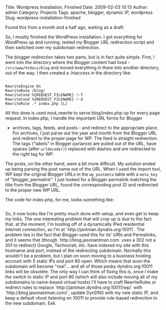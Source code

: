 Title: Wordpress Installation, Finished
Date: 2009-02-03 10:13
Author: admin
Category: Projects
Tags: apache, blogger, dynamic IP, wordpress
Slug: wordpress-installation-finished

Found this from a month and a half ago, waiting as a draft:

So, I mostly finished the WordPress installation. I got everything for
WordPress up and running, tested my Blogger URL redirection script and
then switched over my subdomain redirection.

The blogger redirection takes two parts, but is in fact quite simple.
First, I went into the directory where the Blogger content had lived -
`/srv/www/htdocs/blog` and moved everything in there into another
directory, out of the way. I then created a .htaccess in the directory
like:

~~~~{.apacheconf}

RewriteEngine On
RewriteBase /blog/
RewriteCond %{REQUEST_FILENAME} !-f
RewriteCond %{REQUEST_FILENAME} !-d
RewriteRule .* index.php [L]
~~~~

All this does is used mod\_rewrite to serve blog/index.php up for every
page request. In index.php, I handle the important URL forms for Blogger
- archives, tags, feeds, and posts - and redirect to the appropriate
place. For archives, I just parse out the year and month from the
Blogger URL and redirect to the proper page for WP. The feed is straight
redirection. The tags ("labels" in Blogger parlance) are pulled out of
the URL, have spaces (after `urldecode()`) replaced with dashes and are
redirected to the right tag for WP.

The posts, on the other hand, were a bit more difficult. My solution
ended up being parsing the post name out of the URL. When I used the
import tool, WP kept the original Blogger URLs in the `wp_postmeta`
table with a `meta_key` of "blogger\_permalink". I just looked for a
Blogger permalink matching the title from the Blogger URL, found the
corresponding post ID and redirected to the proper new WP URL.

The code for index.php, for me, looks something like:

~~~~{.php}
~~~~

</p>
So, it now looks like I'm pretty much done with setup, and even get to
keep my links. The one interesting problem that will crop up is due to
the fact that, at the moment, I'm hosting off of a dynamically IPed
residential internet connection, so I'm at
`http://jantman.dyndns.org:10011`. The problem lies in the fact that
Blogger used this for its' URIs and Permalinks, and it seems that
(though `http://blog.jasonantman.com` uses a 302 not a 301 to redirect)
Google, Technorati, etc. have indexed my site with this hostname and
port, instead of the redirecting subdomain. Normally this wouldn't be a
problem, but I plan on soon moving to a business hosting account with 5
static IPs and port 80 open. Which means that soon the subdomain will
become "real"... and all of those pesky dyndns.org:10011 links will be
obsolete. The only way I can think of fixing this is, once I make the
switch to static IP and port 80 (which will also include moving all of
my subdomains to name-based virtual hosts) I'll have to craft
RewriteRules or redirect rules to replace
`http://jantman.dyndns.org:10011/wp/` with
`http://blog.jasonantman.com/`, update DynDNS with my new static IP, and
keep a default vhost listening on 10011 to provide rule-based
redirection to the new subdomain. Eek.
